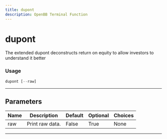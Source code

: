 ```yaml
---
title: dupont
description: OpenBB Terminal Function
---
```


# dupont

The extended dupont deconstructs return on equity to allow investors to understand it better

### Usage

```python
dupont [--raw]
```

---

## Parameters

| Name | Description | Default | Optional | Choices |
| ---- | ----------- | ------- | -------- | ------- |
| raw | Print raw data. | False | True | None |

---
